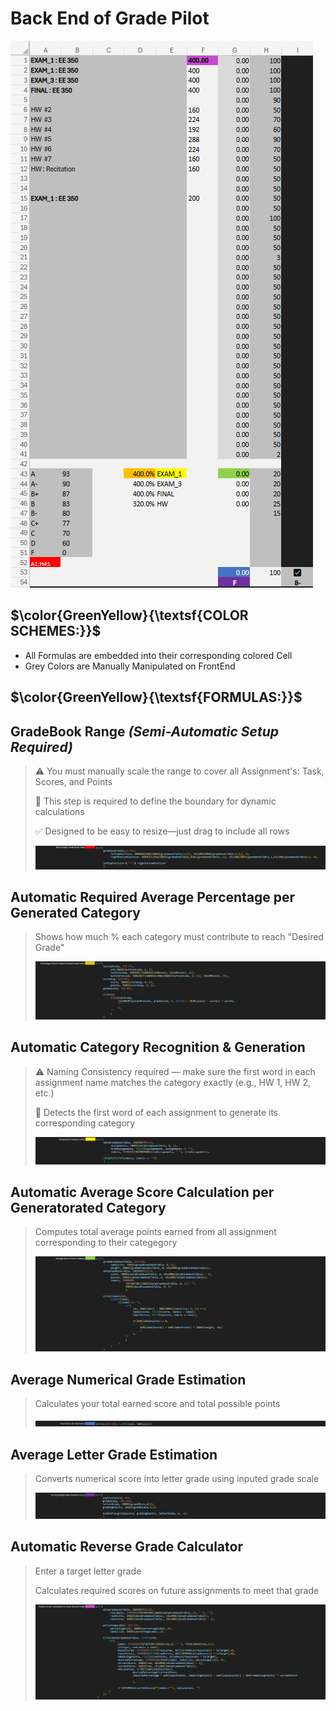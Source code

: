 # Back End of Grade Pilot
<img src= https://github.com/Kyros0718/EXCEL_Project/blob/main/Projects_Image_Folder%20/Grade_Pilot_Images/backEndColorKeys.png>

## $\color{GreenYellow}{\textsf{COLOR SCHEMES:}}$
- All Formulas are embedded into their corresponding colored Cell
- Grey Colors are Manually Manipulated on FrontEnd

## $\color{GreenYellow}{\textsf{FORMULAS:}}$

## GradeBook Range _(Semi-Automatic Setup Required)_
> ⚠️ You must manually scale the range to cover all Assignment's: Task, Scores, and Points
> 
> 🧩 This step is required to define the boundary for dynamic calculations
> 
> ✅ Designed to be easy to resize—just drag to include all rows
> 
> <img src=https://github.com/Kyros0718/EXCEL_Project/blob/main/Projects_Image_Folder%20/Grade_Pilot_Images/blockRangeGradeBookTable.png >

## Automatic Required Average Percentage per Generated Category
> Shows how much % each category must contribute to reach "Desired Grade"
> 
> <img src= https://github.com/Kyros0718/EXCEL_Project/blob/main/Projects_Image_Folder%20/Grade_Pilot_Images/desiredPercentage.png>


## Automatic Category Recognition & Generation
>⚠️ Naming Consistency required — make sure the first word in each assignment name matches the category exactly (e.g., HW 1, HW 2, etc.)
>
>🧩 Detects the first word of each assignment to generate its corresponding category
>
><img src= https://github.com/Kyros0718/EXCEL_Project/blob/main/Projects_Image_Folder%20/Grade_Pilot_Images/assignementCategoryGenerator.png>

## Automatic Average Score Calculation per Generatorated Category
> Computes total average points earned from all assignment corresponding to their categegory
>
> <img src= https://github.com/Kyros0718/EXCEL_Project/blob/main/Projects_Image_Folder%20/Grade_Pilot_Images/avgScoreGenerator.png>

## Average Numerical Grade Estimation
> Calculates your total earned score and total possible points
>
> <img src= https://github.com/Kyros0718/EXCEL_Project/blob/main/Projects_Image_Folder%20/Grade_Pilot_Images/totalScoreAndPoints.png>

## Average Letter Grade Estimation
> Converts numerical score into letter grade using inputed grade scale
>
> <img src= https://github.com/Kyros0718/EXCEL_Project/blob/main/Projects_Image_Folder%20/Grade_Pilot_Images/letterGradeEstimation.png>

## Automatic Reverse Grade Calculator
> Enter a target letter grade
> 
> Calculates required scores on future assignments to meet that grade
>
> <img src= https://github.com/Kyros0718/EXCEL_Project/blob/main/Projects_Image_Folder%20/Grade_Pilot_Images/reverseScoreCalculated.png>
